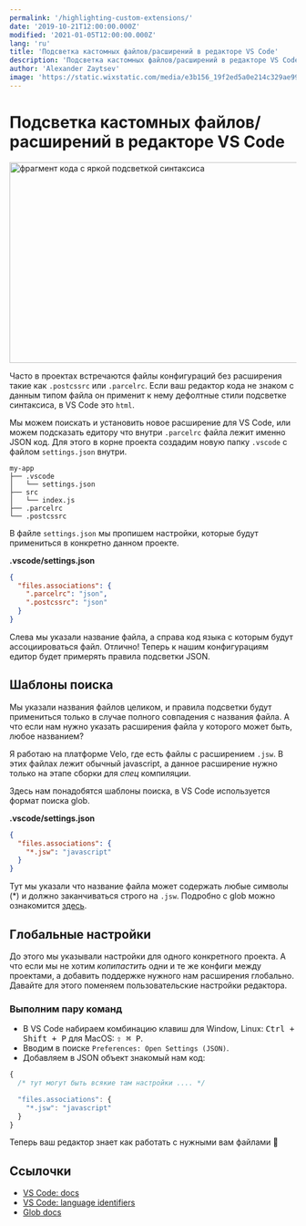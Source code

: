 ```yaml
---
permalink: '/highlighting-custom-extensions/'
date: '2019-10-21T12:00:00.000Z'
modified: '2021-01-05T12:00:00.000Z'
lang: 'ru'
title: 'Подсветка кастомных файлов/расширений в редакторе VS Code'
description: 'Подсветка кастомных файлов/расширений в редакторе VS Code'
author: 'Alexander Zaytsev'
image: 'https://static.wixstatic.com/media/e3b156_19f2ed5a0e214c329ae99a998e5e4f6e~mv2.png/v2/fill/w_300,h_300/i.jpg'
---
```


# Подсветка кастомных файлов/расширений в редакторе VS Code

<img
  src="https://static.wixstatic.com/media/e3b156_19f2ed5a0e214c329ae99a998e5e4f6e~mv2.png"
  alt="фрагмент кода с яркой подсветкой синтаксиса"
  width="764"
  height="352"
/>

Часто в проектах встречаются файлы конфигураций без расширения такие как `.postcssrc` или `.parcelrc`. Если ваш редактор кода не знаком с данным типом файла он применит к нему дефолтные стили подсветке синтаксиса, в VS Code это `html`.

Мы можем поискать и установить новое расширение для VS Code, или можем подсказать едитору что внутри `.parcelrc` файла лежит именно JSON код. Для этого в корне проекта создадим новую папку `.vscode` c файлом `settings.json` внутри.

```text
my-app
├── .vscode
│   └── settings.json
├── src
│   └── index.js
├── .parcelrc
└── .postcssrc
```

В файле `settings.json` мы пропишем настройки, которые будут примениться в конкретно данном проекте.

**.vscode/settings.json**

```json
{
  "files.associations": {
    ".parcelrc": "json",
    ".postcssrc": "json"
  }
}
```

Слева мы указали название файла, а справа код языка с которым будут ассоциироваться файл. Отлично! Теперь к нашим конфигурациям едитор будет примерять правила подсветки JSON.

## Шаблоны поиска

Мы указали названия файлов целиком, и правила подсветки будут примениться только в случае полного совпадения с названия файла. А что если нам нужно указать расширения файла у которого может быть, любое названием?

Я работаю на платформе Velo, где есть файлы с расширением `.jsw`. В этих файлах лежит обычный javascript, а данное расширение нужно только на этапе сборки для *спец* компиляции.

Здесь нам понадобятся шаблоны поиска, в VS Code используется формат поиска glob.

**.vscode/settings.json**

```json
{
  "files.associations": {
    "*.jsw": "javascript"
  }
}
```

Тут мы указали что название файла может содержать любые символы (*) и должно заканчиваться строго на `.jsw`. Подробно с glob можно ознакомится [здесь](https://github.com/isaacs/node-glob).

## Глобальные настройки

До этого мы указывали настройки для одного конкретного проекта. А что если мы не хотим *копипастить* одни и те же конфиги между проектами, а добавить поддержке нужного нам расширения глобально. Давайте для этого поменяем пользовательские настройки редактора.

### Выполним пару команд

- В VS Code набираем комбинацию клавиш для Window, Linux: <kbd>Ctrl + Shift + P</kbd> для MacOS: <kbd>⇧ ⌘ P</kbd>.
- Вводим в поиске `Preferences: Open Settings (JSON)`.
- Добавляем в JSON объект знакомый нам код:

```js
{
  /* тут могут быть всякие там настройки .... */

  "files.associations": {
    "*.jsw": "javascript"
  }
}
```

Теперь ваш редактор знает как работать с нужными вам файлами 🎉

## Ссылочки

- [VS Code: docs](https://code.visualstudio.com/docs/languages/overview#_language-id)
- [VS Code: language identifiers](https://code.visualstudio.com/docs/languages/identifiers#_known-language-identifiers)
- [Glob docs](https://github.com/isaacs/node-glob)
